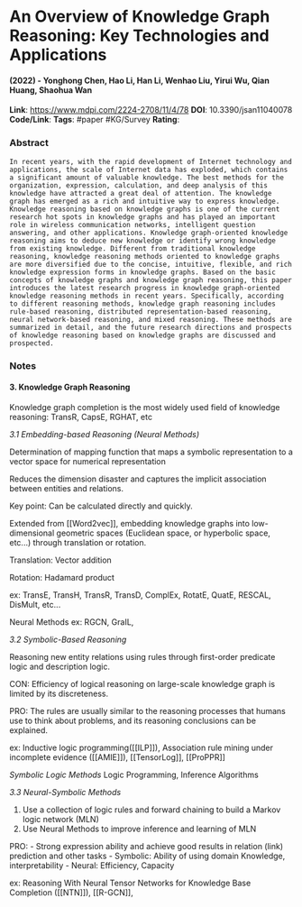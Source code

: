 # An Overview of Knowledge Graph Reasoning: Key Technologies and Applications
#### (2022) - Yonghong Chen, Hao Li, Han Li, Wenhao Liu, Yirui Wu, Qian Huang, Shaohua Wan
**Link**: https://www.mdpi.com/2224-2708/11/4/78
**DOI**: 10.3390/jsan11040078
**Code/Link**:
**Tags**: #paper #KG/Survey
**Rating**:

### Abstract

```
In recent years, with the rapid development of Internet technology and applications, the scale of Internet data has exploded, which contains a significant amount of valuable knowledge. The best methods for the organization, expression, calculation, and deep analysis of this knowledge have attracted a great deal of attention. The knowledge graph has emerged as a rich and intuitive way to express knowledge. Knowledge reasoning based on knowledge graphs is one of the current research hot spots in knowledge graphs and has played an important role in wireless communication networks, intelligent question answering, and other applications. Knowledge graph-oriented knowledge reasoning aims to deduce new knowledge or identify wrong knowledge from existing knowledge. Different from traditional knowledge reasoning, knowledge reasoning methods oriented to knowledge graphs are more diversified due to the concise, intuitive, flexible, and rich knowledge expression forms in knowledge graphs. Based on the basic concepts of knowledge graphs and knowledge graph reasoning, this paper introduces the latest research progress in knowledge graph-oriented knowledge reasoning methods in recent years. Specifically, according to different reasoning methods, knowledge graph reasoning includes rule-based reasoning, distributed representation-based reasoning, neural network-based reasoning, and mixed reasoning. These methods are summarized in detail, and the future research directions and prospects of knowledge reasoning based on knowledge graphs are discussed and prospected.
```

### Notes

#### 3. Knowledge Graph Reasoning

Knowledge graph completion is the most widely used field of knowledge reasoning: TransR, CapsE, RGHAT, etc

*3.1 Embedding-based Reasoning (Neural Methods)* 

Determination of mapping function that maps a symbolic representation to a vector space for numerical representation

Reduces the dimension disaster and captures the implicit association between entities and relations.

Key point: Can be calculated directly and quickly.

Extended from [[Word2vec]], embedding knowledge graphs into low-dimensional geometric spaces (Euclidean space, or hyperbolic space, etc...) through translation or rotation.

Translation: Vector addition

Rotation: Hadamard product

ex: TransE, TransH, TransR, TransD, ComplEx, RotatE,  QuatE, RESCAL, DisMult, etc...

Neural Methods
ex: RGCN, GraIL, 

*3.2 Symbolic-Based Reasoning*

Reasoning new entity relations using rules through first-order predicate logic and description logic.

CON: Efficiency of logical reasoning on large-scale knowledge graph is limited by its discreteness.

PRO: The rules are usually similar to the reasoning processes that humans use to think about problems, and its reasoning conclusions can be explained.

ex: Inductive logic programming([[ILP]]), Association rule mining under incomplete evidence ([[AMIE]]), [[TensorLog]], [[ProPPR]]

*Symbolic Logic Methods*
Logic Programming, Inference Algorithms

*3.3 Neural-Symbolic Methods*

1. Use a collection of logic rules and forward chaining to build a Markov logic network (MLN)
2. Use Neural Methods to improve inference and learning of MLN

PRO: 
	- Strong expression ability and achieve good results in relation (link) prediction and other tasks
	- Symbolic: Ability of using domain Knowledge, interpretability
	- Neural: Efficiency, Capacity



ex: Reasoning With Neural Tensor Networks for Knowledge Base Completion ([[NTN]]), [[R-GCN]],